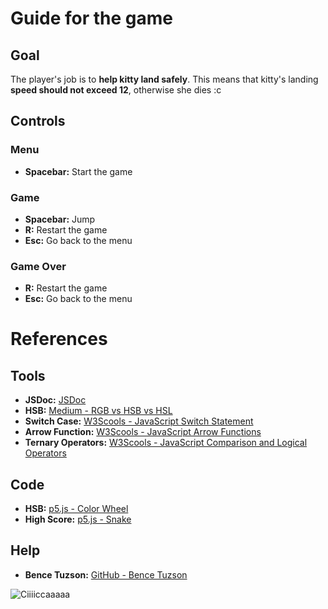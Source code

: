 # Guide for the game
## Goal
The player's job is to **help kitty land safely**. This means that kitty's landing **speed should not exceed 12**, otherwise she dies :c

## Controls
### Menu
* **Spacebar:** Start the game
### Game
* **Spacebar:** Jump
* **R:** Restart the game
* **Esc:** Go back to the menu
### Game Over
* **R:** Restart the game
* **Esc:** Go back to the menu

# References
## Tools
* **JSDoc:** [JSDoc](https://jsdoc.app/)
* **HSB:** [Medium - RGB vs HSB vs HSL](https://medium.com/innovaccer-design/rgb-vs-hsb-vs-hsl-demystified-1992d7273d3a)
* **Switch Case:** [W3Scools - JavaScript Switch Statement](https://www.w3schools.com/js/js_switch.asp)
* **Arrow Function:** [W3Scools - JavaScript Arrow Functions](https://www.w3schools.com/js/js_arrow_function.asp)
* **Ternary Operators:** [W3Scools - JavaScript Comparison and Logical Operators](https://www.w3schools.com/js/js_comparisons.asp)
## Code
* **HSB:** [p5.js - Color Wheel](https://p5js.org/examples/repetition-color-wheel/)
* **High Score:** [p5.js - Snake](https://p5js.org/examples/games-snake/)
## Help
* **Bence Tuzson:** [GitHub - Bence Tuzson](https://github.com/bencetuzson) 

![Ciiiiccaaaaa](https://media0.giphy.com/media/v1.Y2lkPTc5MGI3NjExYzY3MW9pbzNkYjVmNmZ0eGNhM2U0NWh5enhwb3FkejVsdXQxeHRwNyZlcD12MV9pbnRlcm5hbF9naWZfYnlfaWQmY3Q9Zw/lJNoBCvQYp7nq/giphy.webp)
